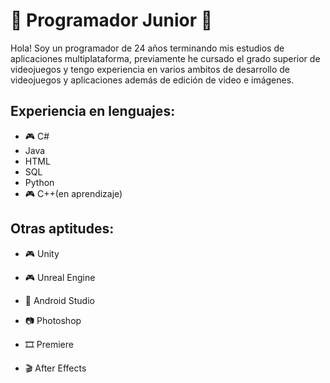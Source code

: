# :space_invader: Programador Junior :space_invader:

Hola! Soy un programador de 24 años terminando mis estudios de aplicaciones multiplataforma, previamente he cursado el grado superior de videojuegos y tengo experiencia en varios ambitos de desarrollo de videojuegos y aplicaciones además de edición de video e imágenes.

## Experiencia en lenguajes:

- :video_game: C#
- Java
- HTML
- SQL
- Python
- :video_game: C++(en aprendizaje)

## Otras aptitudes:

- :video_game: Unity  
- :video_game: Unreal Engine
- :iphone: Android Studio
  
- :camera: Photoshop
- :film_strip: Premiere
- :clapper: After Effects
